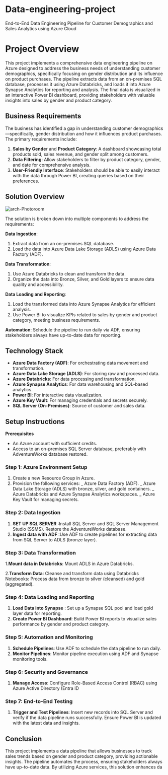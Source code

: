 # Data-engineering-project
End-to-End Data Engineering Pipeline for Customer Demographics and Sales Analytics using Azure Cloud
# Project Overview
This project implements a comprehensive data engineering pipeline on Azure designed to address the business needs of understanding customer demographics, specifically focusing on gender distribution and its influence on product purchases. The pipeline extracts data from an on-premises SQL database, processes it using Azure Databricks, and loads it into Azure Synapse Analytics for reporting and analysis. The final data is visualized in an interactive Power BI dashboard, providing stakeholders with valuable insights into sales by gender and product category.
## Business Requirements
The business has identified a gap in understanding customer demographics—specifically, gender distribution and how it influences product purchases. The primary requirements include:

1. **Sales by Gende**r and **Product Category**: A dashboard showcasing total products sold, sales revenue, and gender split among customers.
2. **Data Filtering**: Allow stakeholders to filter by product category, gender, and date for comprehensive analysis.
3. **User-Friendly Interface**: Stakeholders should be able to easily interact with the data through Power BI, creating queries based on their preferences.
## Solution Overview
![arch-Photoroom](https://github.com/user-attachments/assets/07c87862-8d95-44fd-b0c6-e60d6e8aa4d3)

The solution is broken down into multiple components to address the requirements:

**Data Ingestion**: 
1. Extract data from an on-premises SQL database. 
2. Load the data into Azure Data Lake Storage (ADLS) using Azure Data Factory (ADF).

**Data Transformation**:
1. Use Azure Databricks to clean and transform the data.
2. Organize the data into Bronze, Silver, and Gold layers to ensure data quality and accessibility.

**Data Loading and Reporting**:
1. Load the transformed data into Azure Synapse Analytics for efficient analysis.
2. Use Power BI to visualize KPIs related to sales by gender and product category, meeting business requirements.

**Automation**: Schedule the pipeline to run daily via ADF, ensuring stakeholders always have up-to-date data for reporting.

## Technology Stack

+ **Azure Data Factory (ADF)**: For orchestrating data movement and transformation.
+ **Azure Data Lake Storage (ADLS)**: For storing raw and processed data.
+ **Azure Databricks**: For data processing and transformation.
+ **Azure Synapse Analytics**: For data warehousing and SQL-based analytics.
+ **Power BI**: For interactive data visualization.
+ **Azure Key Vault**: For managing credentials and secrets securely.
+ **SQL Server (On-Premises)**: Source of customer and sales data.
  
## Setup Instructions
**Prerequisites**
+ An Azure account with sufficient credits.
+ Access to an on-premises SQL Server database, preferably with AdventureWorks database restored.
### Step 1: Azure Environment Setup
1. Create a new Resource Group in Azure.
2. Provision the following services:
   _ Azure Data Factory (ADF).
   _ Azure Data Lake Storage (ADLS) with bronze, silver, and gold containers.
   _ Azure Databricks and Azure Synapse Analytics workspaces.
   _ Azure Key Vault for managing secrets.

### Step 2: Data Ingestion

1. **SET UP SQL SERVER** :Install SQL Server and SQL Server Management Studio (SSMS). Restore the AdventureWorks database.
2. **Ingest data with ADF** :Use ADF to create pipelines for extracting data from SQL Server to ADLS (bronze layer).

### Step 3: Data Transformation

1.**Mount data in Databricks**: Mount ADLS in Azure Databricks.

2.**Transform Data**: Cleanse and transform data using Databricks Notebooks:
Process data from bronze to silver (cleansed) and gold (aggregated).

### Step 4: Data Loading and Reporting

1. **Load Data into Synapse** : Set up a Synapse SQL pool and load gold layer data for reporting.
2. **Create Power BI Dashboard**: Build Power BI reports to visualize sales performance by gender and product category.

### Step 5: Automation and Monitoring

1. **Schedule Pipelines**: Use ADF to schedule the data pipeline to run daily.
2. **Monitor Pipelines**: Monitor pipeline execution using ADF and Synapse monitoring tools.
   
### Step 6: Security and Governance

1. **Manage Access**: Configure Role-Based Access Control (RBAC) using Azure Active Directory (Entra ID

### Step 7: End-to-End Testing

1. **Trigger and Test Pipelines**: Insert new records into SQL Server and verify if the data pipeline runs successfully.
Ensure Power BI is updated with the latest data and insights.

## Conclusion

This project implements a data pipeline that allows businesses to track sales trends based on gender and product category, providing actionable insights. The pipeline automates the process, ensuring stakeholders always have up-to-date data. By utilizing Azure services, this solution enhances da
